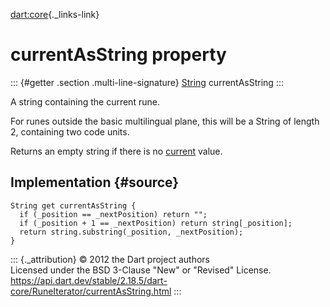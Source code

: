 [dart:core](../../dart-core/dart-core-library){._links-link}

currentAsString property
========================

::: {#getter .section .multi-line-signature}
[String](../string-class) currentAsString
:::

A string containing the current rune.

For runes outside the basic multilingual plane, this will be a String of
length 2, containing two code units.

Returns an empty string if there is no [current](current) value.

Implementation {#source}
--------------

``` {.language-dart data-language="dart"}
String get currentAsString {
  if (_position == _nextPosition) return "";
  if (_position + 1 == _nextPosition) return string[_position];
  return string.substring(_position, _nextPosition);
}
```

::: {._attribution}
© 2012 the Dart project authors\
Licensed under the BSD 3-Clause \"New\" or \"Revised\" License.\
<https://api.dart.dev/stable/2.18.5/dart-core/RuneIterator/currentAsString.html>
:::
